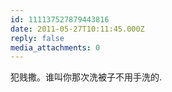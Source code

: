 ```yaml
---
id: 111137527879443816
date: 2011-05-27T10:11:45.000Z
reply: false
media_attachments: 0
---
```


犯贱撒。谁叫你那次洗被子不用手洗的.

